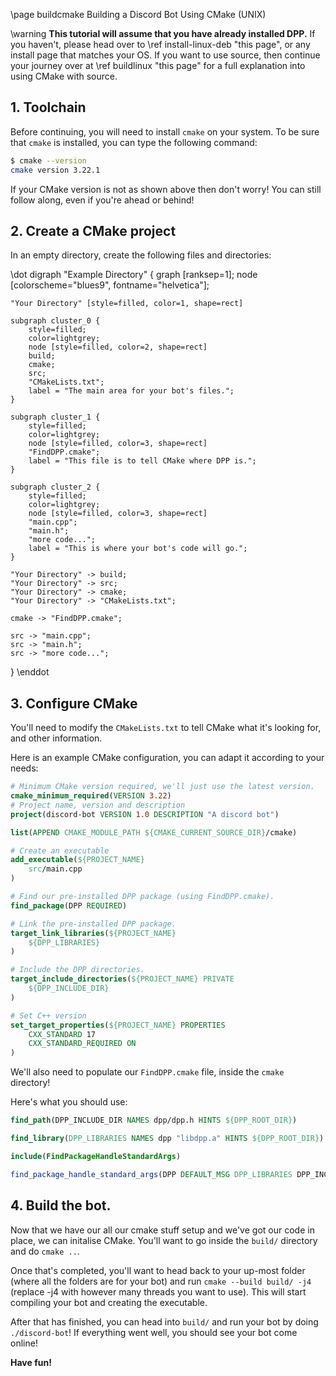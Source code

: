 \page buildcmake Building a Discord Bot Using CMake (UNIX)

\warning **This tutorial will assume that you have already installed DPP.** If you haven't, please head over to \ref install-linux-deb "this page", or any install page that matches your OS. If you want to use source, then continue your journey over at \ref buildlinux "this page" for a full explanation into using CMake with source.

## 1. Toolchain
Before continuing, you will need to install `cmake` on your system. To be sure that `cmake` is installed, you can type the following command:

```bash
$ cmake --version
cmake version 3.22.1
```

If your CMake version is not as shown above then don't worry! You can still follow along, even if you're ahead or behind!

## 2. Create a CMake project

In an empty directory, create the following files and directories:

\dot
digraph "Example Directory" {
    graph [ranksep=1];
    node [colorscheme="blues9", fontname="helvetica"];
    
    "Your Directory" [style=filled, color=1, shape=rect]
    
    subgraph cluster_0 {
		style=filled;
        color=lightgrey;
        node [style=filled, color=2, shape=rect]
        build;
        cmake;
        src;
        "CMakeLists.txt";
        label = "The main area for your bot's files.";
	}
	
	subgraph cluster_1 {
		style=filled;
        color=lightgrey;
        node [style=filled, color=3, shape=rect]
        "FindDPP.cmake";
        label = "This file is to tell CMake where DPP is.";
	}
	
	subgraph cluster_2 {
		style=filled;
        color=lightgrey;
        node [style=filled, color=3, shape=rect]
        "main.cpp";
        "main.h";
        "more code...";
        label = "This is where your bot's code will go.";
	}
    
    "Your Directory" -> build;
    "Your Directory" -> src;
    "Your Directory" -> cmake;
    "Your Directory" -> "CMakeLists.txt";
    
    cmake -> "FindDPP.cmake";
    
    src -> "main.cpp";
    src -> "main.h";
    src -> "more code...";
}
\enddot

## 3. Configure CMake

You'll need to modify the `CMakeLists.txt` to tell CMake what it's looking for, and other information.

Here is an example CMake configuration, you can adapt it according to your needs:

~~~~~~~~~~~~~~cmake
# Minimum CMake version required, we'll just use the latest version.
cmake_minimum_required(VERSION 3.22)
# Project name, version and description
project(discord-bot VERSION 1.0 DESCRIPTION "A discord bot")

list(APPEND CMAKE_MODULE_PATH ${CMAKE_CURRENT_SOURCE_DIR}/cmake)

# Create an executable
add_executable(${PROJECT_NAME}
	src/main.cpp
)

# Find our pre-installed DPP package (using FindDPP.cmake).
find_package(DPP REQUIRED)

# Link the pre-installed DPP package.
target_link_libraries(${PROJECT_NAME} 
	${DPP_LIBRARIES}
)

# Include the DPP directories.
target_include_directories(${PROJECT_NAME} PRIVATE
	${DPP_INCLUDE_DIR}
)

# Set C++ version
set_target_properties(${PROJECT_NAME} PROPERTIES
	CXX_STANDARD 17
	CXX_STANDARD_REQUIRED ON
)
~~~~~~~~~~~~~~

We'll also need to populate our `FindDPP.cmake` file, inside the `cmake` directory!

Here's what you should use:

~~~~~~~~~~~~~~cmake
find_path(DPP_INCLUDE_DIR NAMES dpp/dpp.h HINTS ${DPP_ROOT_DIR})

find_library(DPP_LIBRARIES NAMES dpp "libdpp.a" HINTS ${DPP_ROOT_DIR})

include(FindPackageHandleStandardArgs)

find_package_handle_standard_args(DPP DEFAULT_MSG DPP_LIBRARIES DPP_INCLUDE_DIR)
~~~~~~~~~~~~~~

## 4. Build the bot.

Now that we have our all our cmake stuff setup and we've got our code in place, we can initalise CMake. You'll want to go inside the `build/` directory and do `cmake ..`.

Once that's completed, you'll want to head back to your up-most folder (where all the folders are for your bot) and run `cmake --build build/ -j4` (replace -j4 with however many threads you want to use). This will start compiling your bot and creating the executable.

After that has finished, you can head into `build/` and run your bot by doing `./discord-bot`! If everything went well, you should see your bot come online!

**Have fun!**

